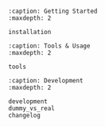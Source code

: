 ```{include} ../README.md

```

```{toctree}
:caption: Getting Started
:maxdepth: 2

installation

```

```{toctree}
:caption: Tools & Usage
:maxdepth: 2

tools
```

```{toctree}
:caption: Development
:maxdepth: 2

development
dummy_vs_real
changelog
```

